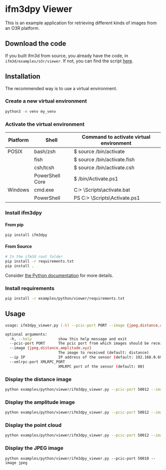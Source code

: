 # ifm3dpy Viewer

This is an example application for retrieving different kinds of images from an O3R platform.

## Download the code
If you built ifm3d from source, you already have the code, in `ifm3d/examples/o3r/viewer`. 
If not, you can find the script [here](https://github.com/ifm/ifm3d/tree/main/examples/o3r/viewer).

## Installation 

The recommended way is to use a virtual environment. 

### Create a new virtual environment

```sh
python3 -m venv my_venv
```

### Activate the virtual environment

| Platform | Shell           | Command to activate virtual environment |
| -------- | --------------- | --------------------------------------- |
| POSIX    | bash/zsh        | $ source <venv>/bin/activate            |
|          | fish            | $ source <venv>/bin/activate.fish       |
|          | csh/tcsh        | $ source <venv>/bin/activate.csh        |
|          | PowerShell Core | $ <venv>/bin/Activate.ps1               |
| Windows  | cmd.exe         | C:\> <venv>\Scripts\activate.bat        |
|          | PowerShell      | PS C:\> <venv>\Scripts\Activate.ps1     |

### Install ifm3dpy
#### From pip
```sh
pip install ifm3dpy
```
#### From Source
```sh
# In the ifm3d root folder
pip install -r requirements.txt
pip install .
```
Consider [the Python documentation](../../../doc/sphinx/content/python.md) for more details.

### Install requirements
```sh
pip install -r examples/python/viewer/requirements.txt
```

## Usage
```sh
usage: ifm3dpy_viewer.py [-h] --pcic-port PORT --image {jpeg,distance,amplitude,xyz} [--ip IP] [--xmlrpc-port XMLRPC_PORT]

optional arguments:
  -h, --help            show this help message and exit
  --pcic-port PORT      The pcic port from which images should be received
  --image {jpeg,distance,amplitude,xyz}
                        The image to received (default: distance)
  --ip IP               IP address of the sensor (default: 192.168.0.69)
  --xmlrpc-port XMLRPC_PORT
                        XMLRPC port of the sensor (default: 80)
```

### Display the distance image
```sh
python examples/python/viewer/ifm3dpy_viewer.py --pcic-port 50012 --image distance
```

### Display the amplitude image
```sh
python examples/python/viewer/ifm3dpy_viewer.py --pcic-port 50012 --image amplitude
```

### Display the point cloud
```sh
python examples/python/viewer/ifm3dpy_viewer.py --pcic-port 50012 --image xyz
```

### Display the JPEG image
```
python examples/python/viewer/ifm3dpy_viewer.py --pcic-port 50010 --image jpeg
```
